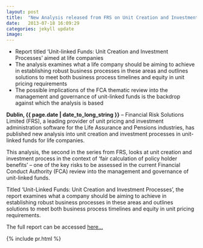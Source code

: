 ```yaml
---
layout: post
title:  "New Analysis released from FRS on Unit Creation and Investment Processes in Unit-linked Funds"
date:   2013-07-18 16:09:29
categories: jekyll update
image: 
---
```


- Report titled ‘Unit-linked Funds: Unit Creation and Investment Processes’ aimed at life companies
- The analysis examines what a life company should be aiming to achieve in establishing robust business processes in these areas and outlines solutions to meet both business process timelines and equity in unit pricing requirements
- The possible implications of the FCA thematic review into the management and governance of unit-linked funds is the backdrop against which the analysis is based


**Dublin, {{ page.date | date_to_long_string }}** – Financial Risk Solutions Limited (FRS), a leading provider of unit pricing and investment administration software for the Life Assurance and Pensions industries, has published new analysis into unit creation and investment processes in unit-linked funds for life companies.

This analysis, the second in the series from FRS, looks at unit creation and investment process in the context of ‘fair calculation of policy holder benefits’ – one of the key risks to be assessed in the current Financial Conduct Authority (FCA) review into the management and governance of unit-linked funds.

Titled ‘Unit-Linked Funds: Unit Creation and Investment Processes’, the report examines what a company should be aiming to achieve in establishing robust business processes in these areas and outlines solutions to meet both business process timelines and equity in unit pricing requirements.

The full report can be accessed [here...](http://www.frsltd.com/research-demos/)


{% include pr.html %}